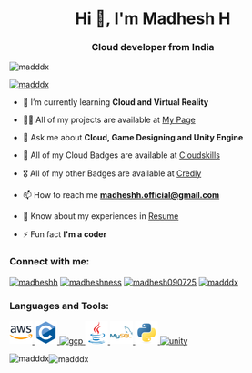 <h1 align="center">Hi 👋, I'm Madhesh H</h1>
<h3 align="center">Cloud developer from India</h3>

<p align="left"> <img src="https://komarev.com/ghpvc/?username=madddx&label=Profile%20views&color=0e75b6&style=flat" alt="madddx" /> </p>

<p align="left"> <a href="https://github.com/ryo-ma/github-profile-trophy"><img src="https://github-profile-trophy.vercel.app/?username=madddx" alt="madddx" /></a> </p>

- 🌱 I’m currently learning **Cloud and Virtual Reality**

- 👨‍💻 All of my projects are available at [My Page](https://madhesh.vercel.app/)

- 🎲 Ask me about **Cloud, Game Designing and Unity Engine**

- 💬 All of my Cloud Badges are available at [Cloudskills](https://www.cloudskillsboost.google/public_profiles/5ba25793-b3fa-457a-91f3-508e068e59b4)

- 🎖️ All of my other Badges are available at [Credly](https://www.credly.com/users/madhesh-h.8fc2401d)

- 📫 How to reach me **madheshh.official@gmail.com**

- 📄 Know about my experiences in [Resume](https://drive.google.com/file/d/1HKhJ5_yHlJepoMQEomijM1JlhXFPa7E8/view?usp=drive_link)

- ⚡ Fun fact **I'm a coder**

<h3 align="left">Connect with me:</h3>
<p align="left">
<a href="https://linkedin.com/in/madheshh" target="blank"><img align="center" src="https://raw.githubusercontent.com/rahuldkjain/github-profile-readme-generator/master/src/images/icons/Social/linked-in-alt.svg" alt="madheshh" height="30" width="40" /></a>
<a href="https://instagram.com/madheshness" target="blank"><img align="center" src="https://raw.githubusercontent.com/rahuldkjain/github-profile-readme-generator/master/src/images/icons/Social/instagram.svg" alt="madheshness" height="30" width="40" /></a>
<a href="https://www.hackerrank.com/madhesh090725" target="blank"><img align="center" src="https://raw.githubusercontent.com/rahuldkjain/github-profile-readme-generator/master/src/images/icons/Social/hackerrank.svg" alt="madhesh090725" height="30" width="40" /></a>
<a href="https://www.leetcode.com/madddx" target="blank"><img align="center" src="https://raw.githubusercontent.com/rahuldkjain/github-profile-readme-generator/master/src/images/icons/Social/leet-code.svg" alt="madddx" height="30" width="40" /></a>
</p>

<h3 align="left">Languages and Tools:</h3>
<p align="left"> <a href="https://aws.amazon.com" target="_blank" rel="noreferrer"> <img src="https://raw.githubusercontent.com/devicons/devicon/master/icons/amazonwebservices/amazonwebservices-original-wordmark.svg" alt="aws" width="40" height="40"/> </a> <a href="https://www.cprogramming.com/" target="_blank" rel="noreferrer"> <img src="https://raw.githubusercontent.com/devicons/devicon/master/icons/c/c-original.svg" alt="c" width="40" height="40"/> </a> <a href="https://cloud.google.com" target="_blank" rel="noreferrer"> <img src="https://www.vectorlogo.zone/logos/google_cloud/google_cloud-icon.svg" alt="gcp" width="40" height="40"/> </a> <a href="https://www.java.com" target="_blank" rel="noreferrer"> <img src="https://raw.githubusercontent.com/devicons/devicon/master/icons/java/java-original.svg" alt="java" width="40" height="40"/> </a> <a href="https://www.mysql.com/" target="_blank" rel="noreferrer"> <img src="https://raw.githubusercontent.com/devicons/devicon/master/icons/mysql/mysql-original-wordmark.svg" alt="mysql" width="40" height="40"/> </a> <a href="https://www.python.org" target="_blank" rel="noreferrer"> <img src="https://raw.githubusercontent.com/devicons/devicon/master/icons/python/python-original.svg" alt="python" width="40" height="40"/> </a> <a href="https://unity.com/" target="_blank" rel="noreferrer"> <img src="https://www.vectorlogo.zone/logos/unity3d/unity3d-icon.svg" alt="unity" width="40" height="40"/> </a> </p>

<p><img align="left" src="https://github-readme-stats.vercel.app/api/top-langs?username=madddx&show_icons=true&locale=en&layout=compact" alt="madddx" /></p>



<p><img align="center" src="https://github-readme-streak-stats.herokuapp.com/?user=madddx&" alt="madddx" /></p>
